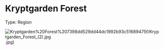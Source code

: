 # Kryptgarden Forest

Type: Region

![Kryptgarden%20Forest%207398dd529dd44dc1992b93c51689475f/Kryptgarden_Forest_(2).jpg](Kryptgarden_Forest_%282).jpg)